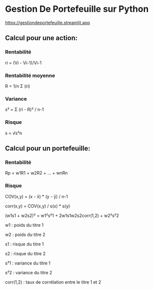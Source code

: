 # Gestion De Portefeuille sur Python

https://gestiondeportefeuille.streamlit.app

## Calcul pour une action:

### Rentabilité
ri = (Vi - Vi-1)/Vi-1

### Rentabilité moyenne
R = 1/n Σ (ri) 

### Variance
s² = Σ (ri - R)² / n-1

### Risque
s = √s²n


## Calcul pour un portefeuille: 

### Rentabilité 
Rp = w1R1 + w2R2 + ... + wnRn

### Risque
COV(x,y) = (x - x̄) * (y - ȳ) / n-1

corr(x,y) = COV(x,y) / s(x) * s(y)

(w1s1 + w2s2)² = w1²s²1 + 2w1s1w2s2corr(1,2) + w2²s²2

w1 : poids du titre 1

w2 : poids du titre 2

s1 : risque du titre 1

s2 : risque du titre 2

s²1 : variance du titre 1

s²2 : variance du titre 2

corr(1,2) : taux de corrélation entre le titre 1 et 2


